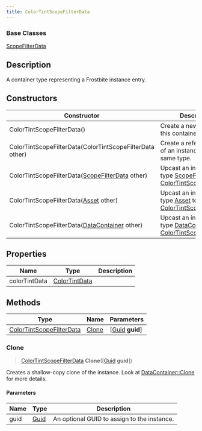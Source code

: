 ```yaml
---
title: ColorTintScopeFilterData
---
```

### Base Classes

[ScopeFilterData](ScopeFilterData)

## Description

A container type representing a Frostbite instance entry.

## Constructors

| Constructor                                                                         | Description                                                                                                                             |
| ----------------------------------------------------------------------------------- | --------------------------------------------------------------------------------------------------------------------------------------- |
| ColorTintScopeFilterData()                                                          | Create a new instance of this container type.                                                                                           |
| ColorTintScopeFilterData(ColorTintScopeFilterData other)                            | Create a reference copy of an instance of the same type.                                                                                |
| ColorTintScopeFilterData([ScopeFilterData](ScopeFilterData) other)                  | Upcast an instance of type [ScopeFilterData](ScopeFilterData) to [ColorTintScopeFilterData](ColorTintScopeFilterData).                  |
| ColorTintScopeFilterData([Asset](Asset) other)                                      | Upcast an instance of type [Asset](Asset) to [ColorTintScopeFilterData](ColorTintScopeFilterData).                                      |
| ColorTintScopeFilterData([DataContainer](/vext/ref/shared/class/datacontainer) other) | Upcast an instance of type [DataContainer](/vext/ref/shared/class/datacontainer) to [ColorTintScopeFilterData](ColorTintScopeFilterData). |

## Properties

| Name          | Type                           | Description |
| ------------- | ------------------------------ | ----------- |
| colorTintData | [ColorTintData](ColorTintData) |             |

## Methods

| Type                                                 | Name            | Parameters                                     |
| ---------------------------------------------------- | --------------- | ---------------------------------------------- |
| [ColorTintScopeFilterData](ColorTintScopeFilterData) | [Clone](#clone) | \[[Guid](/vext/ref/shared/class/guid) **guid**\] |

### Clone

> [ColorTintScopeFilterData](ColorTintScopeFilterData) **Clone**(\[[Guid](/vext/ref/shared/class/guid) **guid**\])

Creates a shallow-copy clone of the instance. Look at [DataContainer::Clone](/vext/ref/shared/class/datacontainer#clone) for more details.

#### Parameters

| Name | Type         | Description                                 |
| ---- | ------------ | ------------------------------------------- |
| guid | [Guid](Guid) | An optional GUID to assign to the instance. |
